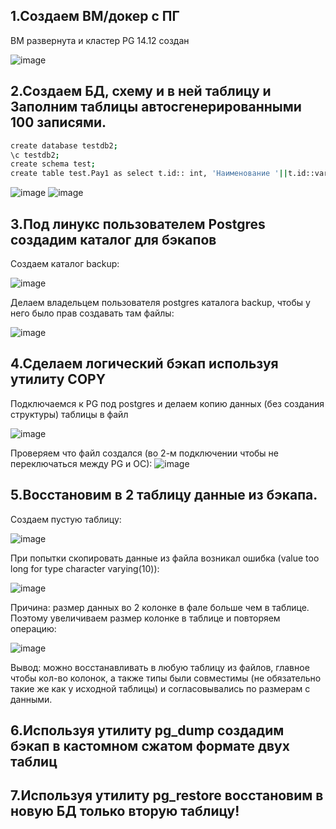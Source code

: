 ## 1.Создаем ВМ/докер c ПГ
ВМ развернута и кластер PG 14.12 создан

![image](https://github.com/user-attachments/assets/419eb487-3ab0-4af5-884b-3c3ba4cd9457)

## 2.Создаем БД, схему и в ней таблицу и Заполним таблицы автосгенерированными 100 записями.
```bash
create database testdb2;
\c testdb2;
create schema test;
create table test.Pay1 as select t.id:: int, 'Наименование '||t.id::varchar(100) from (select generate_series(1,100,1) as id) t;
```

![image](https://github.com/user-attachments/assets/f4e7cb89-bc09-4ee6-ba5f-4e726ed6c5df)
![image](https://github.com/user-attachments/assets/d823e312-6673-4023-9952-51d11b02da2d)

## 3.Под линукс пользователем Postgres создадим каталог для бэкапов

Создаем каталог backup:

![image](https://github.com/user-attachments/assets/3b43ca9a-3d10-4612-87bf-f6b860c9cd4a)

Делаем владельцем пользователя postgres каталога backup, чтобы у него было прав создавать там файлы:

![image](https://github.com/user-attachments/assets/ba8ea941-a96c-4c37-ad82-210738920727)

## 4.Сделаем логический бэкап используя утилиту COPY
Подключаемся к PG под postgres и делаем копию данных (без создания структуры) таблицы в файл

![image](https://github.com/user-attachments/assets/3486c2c8-287c-43c9-aad2-b9187f3eeead)

Проверяем что файл создался (во 2-м подключении чтобы не переключаться между PG и ОС):
![image](https://github.com/user-attachments/assets/c8fa661c-bb56-4343-b4d3-34caec5ca6d6)


## 5.Восстановим в 2 таблицу данные из бэкапа.
Создаем пустую таблицу:

![image](https://github.com/user-attachments/assets/eeaa1473-60ab-4c0b-856b-96ffe558e92d)

При попытки скопировать данные из файла возникал ошибка (value too long for type character varying(10)):

![image](https://github.com/user-attachments/assets/b1d128ee-ddba-4f44-981d-20065e15bc43)

Причина: размер данных во 2 колонке в фале больше чем в таблице. Поэтому увеличиваем размер колонке в таблице и повторяем операцию:

![image](https://github.com/user-attachments/assets/c24ed5c1-38fd-4470-b984-4b4b79690521)

Вывод: можно восстанавливать в любую таблицу из файлов, главное чтобы кол-во колонок, а также типы были совместимы (не обязательно такие же как у исходной таблицы) и согласовывались по размерам с данными. 

## 6.Используя утилиту pg_dump создадим бэкап в кастомном сжатом формате двух таблиц

## 7.Используя утилиту pg_restore восстановим в новую БД только вторую таблицу!

